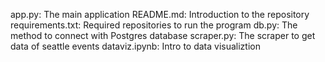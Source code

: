 app.py: The main application
README.md: Introduction to the repository
requirements.txt: Required repositories to run the program
db.py: The method to connect with Postgres database
scraper.py: The scraper to get data of seattle events
dataviz.ipynb: Intro to data visualiztion